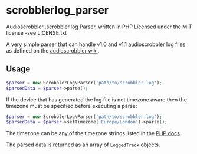scrobblerlog_parser
===================

Audioscrobbler .scrobbler.log Parser, written in PHP
Licensed under the MIT license -see LICENSE.txt

A very simple parser that can handle v1.0 and v1.1 audioscrobbler log files as defined on the [audioscrobbler wiki](http://www.audioscrobbler.net/wiki/Portable_Player_Logging).

## Usage
```php
$parser = new ScrobblerLog\Parser('path/to/scrobbler.log');
$parsedData = $parser->parse();
```

If the device that has generated the log file is not timezone aware then the timezone must be specified before executing a parse:
```php
$parser = new ScrobblerLog\Parser('path/to/scrobbler.log');
$parsedData = $parser->setTimezone('Europe/London')->parse();
```
The timezone can be any of the timezone strings listed in the [PHP docs](http://php.net/manual/en/timezones.php).

The parsed data is returned as an array of `LoggedTrack` objects.